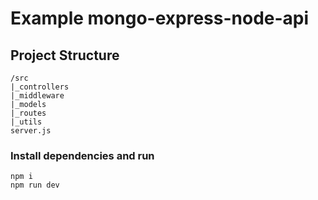 # Example mongo-express-node-api

## Project Structure

```
/src
|_controllers
|_middleware
|_models
|_routes
|_utils
server.js
```

### Install dependencies and run

```
npm i
npm run dev
```

